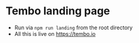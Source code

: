 # Tembo landing page

- Run via `npm run landing` from the root directory
- All this is live on https://tembo.io

